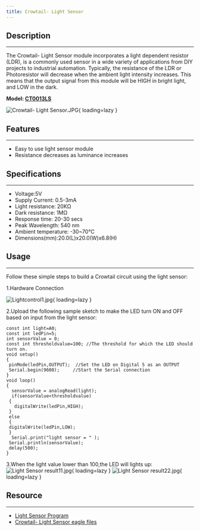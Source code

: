 ```yaml
---
title: Crowtail- Light Sensor
---
```


## Description
-----------

The Crowtail- Light Sensor module incorporates a light dependent resistor (LDR), is a commonly used sensor in a wide variety of applications from DIY projects to industrial automation. Typically, the resistance of the LDR or Photoresistor will decrease when the ambient light intensity increases. This means that the output signal from this module will be HIGH in bright light, and LOW in the dark.

**Model: [CT0013LS](http://www.elecrow.com/crowtail-light-sensor-p-1244.html)**

![Crowtail- Light Sensor.JPG](https://wiki.elecrow.com/images/thumb/1/16/Crowtail-_Light_Sensor.JPG/600px-Crowtail-_Light_Sensor.JPG){ loading=lazy }

## Features
--------

- Easy to use light sensor module
- Resistance decreases as luminance increases

## Specifications
--------------

- Voltage:5V
- Supply Current: 0.5-3mA
- Light resistance: 20KΩ
- Dark resistance: 1MΩ
- Response time: 20-30 secs
- Peak Wavelength: 540 nm
- Ambient temperature: -30~70℃
- Dimensions(mm):20.0(L)x20.0(W)x6.8(H)

## Usage
-----

Follow these simple steps to build a Crowtail circuit using the light sensor:

1.Hardware Connection

![Lightcontrol1.jpg](https://wiki.elecrow.com/images/thumb/7/78/Lightcontrol1.jpg/600px-Lightcontrol1.jpg){ loading=lazy }

2.Upload the following sample sketch to make the LED turn ON and OFF based on input from the light sensor:

```
const int light=A0;
const int ledPin=5;
int sensorValue = 0;
const int thresholdvalue=100; //The threshold for which the LED should turn on. 
void setup()
{
 pinMode(ledPin,OUTPUT);  //Set the LED on Digital 5 as an OUTPUT
 Serial.begin(9600);     //Start the Serial connection
}
void loop()
{
  sensorValue = analogRead(light);
  if(sensorValue<thresholdvalue)
 {
   digitalWrite(ledPin,HIGH);
 }
 else
 {
 digitalWrite(ledPin,LOW);
 }
  Serial.print("light sensor = " );
 Serial.println(sensorValue); 
 delay(500);
}
```

3.When the light value lower than 100,the LED will lights up:  
![Light Sensor result11.jpg](https://wiki.elecrow.com/images/thumb/a/a8/Light_Sensor_result11.jpg/600px-Light_Sensor_result11.jpg){ loading=lazy } 
![Light Sensor result22.jpg](https://wiki.elecrow.com/images/thumb/c/ca/Light_Sensor_result22.jpg/600px-Light_Sensor_result22.jpg){ loading=lazy }

## Resource
--------

- [Light Sensor Program](./files/Light-sensor-zip.md)
- [Crowtail- Light Sensor eagle files](./files/Crowtail-Light-Sensor-eagle-files-zip.md)